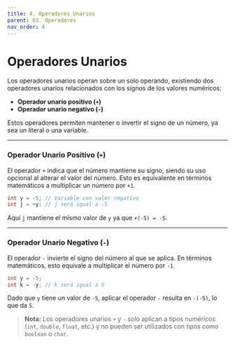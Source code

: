 ```yaml
---
title: 4. Operadores Unarios
parent: 03. Operadores
nav_order: 4
---
```


# Operadores Unarios 

Los operadores unarios operan sobre un solo operando, existiendo dos operadores unarios relacionados con los signos de los valores numéricos:

- **Operador unario positivo (`+`)**
- **Operador unario negativo (`-`)**

Estos operadores permiten mantener o invertir el signo de un número, ya sea un literal o una variable.

---
### Operador Unario Positivo (`+`)
El operador `+` indica que el número mantiene su signo, siendo su uso opcional al alterar el valor del número. Esto es equivalente en términos matemáticos a multiplicar un número por `+1`.

```java
int y = -5; // Variable con valor negativo
int j = +y; // j será igual a -5
```

Aquí `j` mantiene el mismo valor de `y` ya que `+(-5) = -5`.

---
### Operador Unario Negativo (`-`)
El operador `-` invierte el signo del número al que se aplica. En términos matemáticos, esto equivale a multiplicar el número por `-1`.

```java
int y = -5;
int k = -y; // k será igual a 5
```

Dado que `y` tiene un valor de `-5`, aplicar el operador `-` resulta en `-(-5)`, lo que da `5`.

> **Nota:** Los operadores unarios `+` y `-` solo aplican a tipos numéricos (`int`, `double`, `float`, etc.) y no pueden ser utilizados con tipos como `boolean` o `char`.
